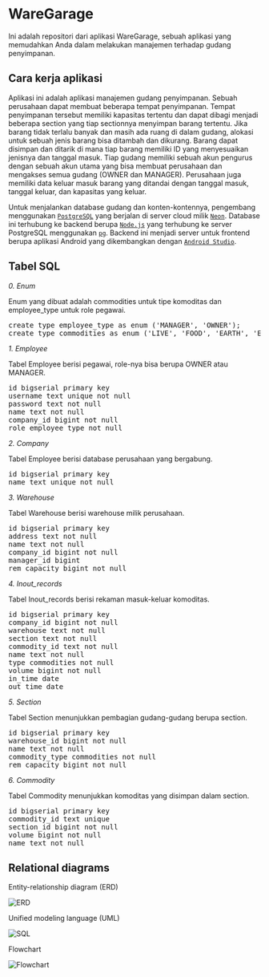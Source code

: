 # WareGarage
Ini adalah repositori dari aplikasi WareGarage, sebuah aplikasi yang memudahkan Anda dalam melakukan manajemen terhadap gudang penyimpanan.


## Cara kerja aplikasi
Aplikasi ini adalah aplikasi manajemen gudang penyimpanan. Sebuah perusahaan dapat membuat beberapa tempat penyimpanan. Tempat penyimpanan tersebut memiliki kapasitas tertentu dan dapat dibagi menjadi beberapa section yang tiap sectionnya menyimpan barang tertentu. Jika barang tidak terlalu banyak dan masih ada ruang di dalam gudang, alokasi untuk sebuah jenis barang bisa ditambah dan dikurang. Barang dapat disimpan dan ditarik di mana tiap barang memiliki ID yang menyesuaikan jenisnya dan tanggal masuk. Tiap gudang memiliki sebuah akun pengurus dengan sebuah akun utama yang bisa membuat perusahaan dan mengakses semua gudang (OWNER dan MANAGER). Perusahaan juga memiliki data keluar masuk barang yang ditandai dengan tanggal masuk, tanggal keluar, dan kapasitas yang keluar.

Untuk menjalankan database gudang dan konten-kontennya, pengembang menggunakan [`PostgreSQL`](https://www.postgresql.org/) yang berjalan di server cloud milik [`Neon`](https://console.neon.tech/). Database ini terhubung ke backend berupa [`Node.js`](https://nodejs.org/en/) yang terhubung ke server PostgreSQL menggunakan [`pg`](https://www.npmjs.com/package/pg). Backend ini menjadi server untuk frontend berupa aplikasi Android yang dikembangkan dengan [`Android Studio`](https://developer.android.com/studio).

## Tabel SQL

*0. Enum*

Enum yang dibuat adalah commodities untuk tipe komoditas dan employee_type untuk role pegawai.

<pre>
create type employee_type as enum ('MANAGER', 'OWNER');
create type commodities as enum ('LIVE', 'FOOD', 'EARTH', 'ELECTRONIC', 'PHARMA', 'FURNITURE', 'TRANSPORT');
</pre>

*1. Employee*

Tabel Employee berisi pegawai, role-nya bisa berupa OWNER atau MANAGER.
<pre>
id bigserial primary key
username text unique not null
password text not null
name text not null
company_id bigint not null
role employee_type not null
</pre>

*2. Company*

Tabel Employee berisi database perusahaan yang bergabung.
<pre>
id bigserial primary key
name text unique not null
</pre>

*3. Warehouse*

Tabel Warehouse berisi warehouse milik perusahaan.
<pre>
id bigserial primary key
address text not null
name text not null
company_id bigint not null
manager_id bigint
rem_capacity bigint not null
</pre>

*4. Inout_records*

Tabel Inout_records berisi rekaman masuk-keluar komoditas.
<pre>
id bigserial primary key
company_id bigint not null
warehouse text not null
section text not null
commodity_id text not null
name text not null
type commodities not null
volume bigint not null
in_time date
out_time date
</pre>

*5. Section*

Tabel Section menunjukkan pembagian gudang-gudang berupa section.
<pre>
id bigserial primary key
warehouse_id bigint not null
name text not null
commodity_type commodities not null
rem_capacity bigint not null
</pre>

*6. Commodity*

Tabel Commodity menunjukkan komoditas yang disimpan dalam section.
<pre>
id bigserial primary key
commodity_id text unique
section_id bigint not null
volume bigint not null
name text not null
</pre>

## Relational diagrams

Entity-relationship diagram (ERD)

![ERD](https://github.com/riztomo/WareGarage/assets/91055987/f4c6be14-1abd-45f4-b08f-a11a784bdadf)

Unified modeling language (UML)

![SQL](https://github.com/riztomo/WareGarage/assets/91055987/6e48e010-139b-4845-888e-498c72926c97)

Flowchart

![Flowchart](https://github.com/riztomo/WareGarage/assets/91055987/b7045d3e-971b-493d-adaf-668650578fcb)
